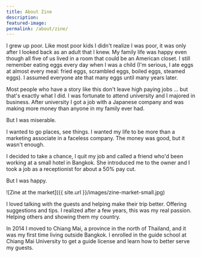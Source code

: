 ```yaml
---
title: About Zine
description:
featured-image:
permalink: /about/zine/
---
```


I grew up poor. Like most poor kids I didn't realize I was poor, it was only after I looked back as an adult that I knew. My family life was happy even though all five of us lived in a room that could be an American closet. I still remember eating eggs every day when I was a child (I'm serious, I ate eggs at almost every meal: fried eggs, scrambled eggs, boiled eggs, steamed eggs). I assumed everyone ate that many eggs until many years later.

Most people who have a story like this don't leave high paying jobs ... but that's exactly what I did. I was fortunate to attend university and I majored in business. After university I got a job with a Japanese company and was making more money than anyone in my family ever had.

But I was miserable.

I wanted to go places, see things. I wanted my life to be more than a marketing associate in a faceless company. The money was good, but it wasn't enough.

I decided to take a chance, I quit my job and called a friend who'd been working at a small hotel in Bangkok. She introduced me to the owner and I took a job as a receptionist for about a 50% pay cut.

But I was happy.

![Zine at the market]({{ site.url }}/images/zine-market-small.jpg)

I loved talking with the guests and helping make their trip better. Offering suggestions and tips. I realized after a few years, this was my real passion. Helping others and showing them my country.

In 2014 I moved to Chiang Mai, a province in the north of Thailand, and it was my first time living outside Bangkok. I enrolled in the guide school at Chiang Mai University to get a guide license and learn how to better serve my guests.

